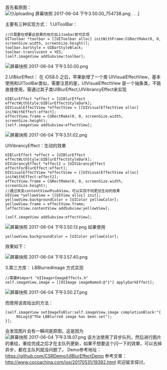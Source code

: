 首先看原图：
![
![Uploading 屏幕快照 2017-06-04 下午3.50.00_754738.png . . .]
](http://upload-images.jianshu.io/upload_images/1613923-8284e30e81e4dd32.png?imageMogr2/auto-orient/strip%7CimageView2/2/w/1240)


主要有三种实现方式：
1.UIToolBar：

    //只需要在想要此效果的地方加上toobar即可实现
    UIToolbar *toolbar = [[UIToolbar alloc] initWithFrame:CGRectMake(0, 0, screenSize.width, screenSize.height)];
    toolbar.barStyle = UIBarStyleBlack;
    toolbar.translucent = YES;
    [self.imageView addSubview:toolbar];

![屏幕快照 2017-06-04 下午3.50.00.png](http://upload-images.jianshu.io/upload_images/1613923-3fe7c8f979e76b75.png?imageMogr2/auto-orient/strip%7CimageView2/2/w/1240)

2.UIBlurEffect：
在 iOS8.0 之后，苹果新增了一个类 UIVisualEffectView，基本使用和UIToolBar类似，需要注意的是，UIVisualEffectView 是一个抽象类，不能直接使用，需通过其子类UIBlurEffect,UIVibrancyEffect来实现
   
    UIBlurEffect *effect = [UIBlurEffect effectWithStyle:UIBlurEffectStyleDark];
    UIVisualEffectView *effectView = [[UIVisualEffectView alloc] initWithEffect:effect];
    effectView.frame = CGRectMake(0, 0, screenSize.width, screenSize.height);
    [self.imageView addSubview:effectView];

![屏幕快照 2017-06-04 下午3.51.02.png](http://upload-images.jianshu.io/upload_images/1613923-8df5d8bea8ef8ce7.png?imageMogr2/auto-orient/strip%7CimageView2/2/w/1240)

UIVibrancyEffect：生动的效果
    
    UIBlurEffect *effect = [UIBlurEffect effectWithStyle:UIBlurEffectStyleDark];
    UIVibrancyEffect *effect2 = [UIVibrancyEffect effectForBlurEffect:effect];
    UIVisualEffectView *effectView = [[UIVisualEffectView alloc] initWithEffect:effect2];
    effectView.frame = CGRectMake(0, 0, screenSize.width, screenSize.height);
    //通过改变contentView中subView，可以实现不同更加生动的效果
    UIView *yellowView = [[UIView alloc] init];
    yellowView.backgroundColor = [UIColor yellowColor];
    yellowView.frame = effectView.frame;
    [effectView.contentView addSubview:yellowView];

    [self.imageView addSubview:effectView];

![屏幕快照 2017-06-04 下午3.50.13.png](http://upload-images.jianshu.io/upload_images/1613923-db75a83b8d8cbbf4.png?imageMogr2/auto-orient/strip%7CimageView2/2/w/1240)
如果使用

    yellowView.backgroundColor = [UIColor yellowColor];
效果如下：

![屏幕快照 2017-06-04 下午3.57.40.png](http://upload-images.jianshu.io/upload_images/1613923-4aebddbc1effb011.png?imageMogr2/auto-orient/strip%7CimageView2/2/w/1240)


3.第三方库：
LBBlurredImage 方式实现

    //需要#import "UIImage+ImageEffects.h"
    self.imageView.image = [[UIImage imageNamed:@"1"] applyDarkEffect];


![屏幕快照 2017-06-04 下午3.50.27.png](http://upload-images.jianshu.io/upload_images/1613923-c9387b75a11665b4.png?imageMogr2/auto-orient/strip%7CimageView2/2/w/1240)

而使用该库给出的方法：
       
    [self.imageView setImageToBlur:self.imageView.image completionBlock:^{
         NSLog(@"The LBBlurred image has been set");
    }];
会发现图片会有一瞬间是原图，这是因为
![屏幕快照 2017-06-04 下午3.18.07.png](http://upload-images.jianshu.io/upload_images/1613923-825619e9f4187fcc.png?imageMogr2/auto-orient/strip%7CimageView2/2/w/1240)
该方法使用了异步队列，然后进行图片的重绘，重绘完成之后才在主队列更新，如果不想要这个闪一下的效果，可以去掉异步，都在主队列就没问题了。
Demo参考地址：https://github.com/CSRDemo/UIBlurEffectDemo
参考文章：http://www.cocoachina.com/ios/20170531/19392.html
欢迎留言探讨。
